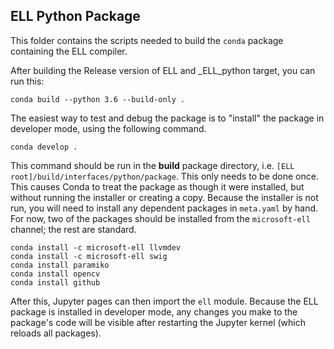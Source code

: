 ## ELL Python Package

This folder contains the scripts needed to build the `conda` package containing the ELL compiler.

After building the Release version of ELL and _ELL_python target, you can run this:

```
conda build --python 3.6 --build-only .
```

The easiest way to test and debug the package is to "install" the package in developer mode, using the following command. 

```
conda develop .
```

This command should be run in the **build** package directory, i.e. `[ELL root]/build/interfaces/python/package`. This only needs to be done once. This causes Conda to treat the package as though it were installed, but without running the installer or creating a copy. Because the installer is not run, you will need to install any dependent packages in `meta.yaml` by hand. For now, two of the packages should be installed from the `microsoft-ell` channel; the rest are standard.

```
conda install -c microsoft-ell llvmdev
conda install -c microsoft-ell swig
conda install paramiko
conda install opencv
conda install github
```

After this, Jupyter pages can then import the `ell` module. Because the ELL package is installed in developer mode, any changes you make to the package's code will be visible after restarting the Jupyter kernel (which reloads all packages).
